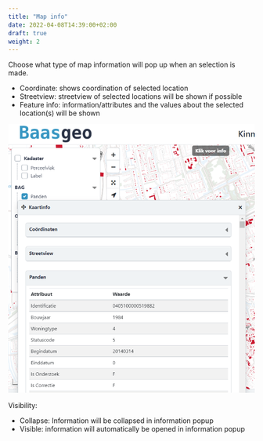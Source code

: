 ```yaml
---
title: "Map info"
date: 2022-04-08T14:39:00+02:00
draft: true
weight: 2
---
```


Choose what type of map information will pop up when an selection is made.

- Coordinate: shows coordination of selected location
- Streetview: streetview of selected locations will be shown if possible
- Feature info: information/attributes and the values about the selected location(s) will be shown

![mapinfo](https://github.com/mapgallery/manual/blob/main/static/images/mapinfo.PNG?raw=true)


Visibility:
- Collapse: Information will be collapsed in information popup
- Visible: information will automatically be opened in information popup